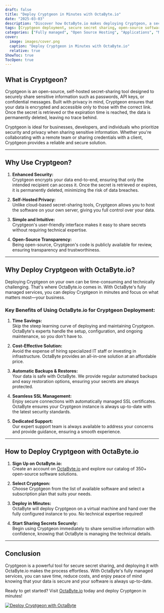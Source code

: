 ```yaml
---
draft: false
title: "Deploy Cryptgeon in Minutes with OctaByte.io"
date: "2025-03-03"
description: "Discover how OctaByte.io makes deploying Cryptgeon, a secure and open-source secret-sharing tool, effortless. Save time, reduce costs, and enjoy fully managed services with automatic backups, SSL management, and expert support."
tags: [Cryptgeon deployment, secure secret sharing, open-source software, managed services, OctaByte, automatic backups, SSL management, cost-effective hosting, time-saving solutions]
categories: ["Fully managed", "Open Source Hosting", "Applications", "Note Taking", "Cryptgeon"]
cover:
  image: images/cover.png
  caption: "Deploy Cryptgeon in Minutes with OctaByte.io"
  relative: true
ShowToc: true
TocOpen: true
---
```



## What is Cryptgeon?

Cryptgeon is an open-source, self-hosted secret-sharing tool designed to securely share sensitive information such as passwords, API keys, or confidential messages. Built with privacy in mind, Cryptgeon ensures that your data is encrypted and accessible only to those with the correct link. Once the secret is retrieved or the expiration time is reached, the data is permanently deleted, leaving no trace behind.

Cryptgeon is ideal for businesses, developers, and individuals who prioritize security and privacy when sharing sensitive information. Whether you're collaborating with a remote team or sharing credentials with a client, Cryptgeon provides a reliable and secure solution.

---

## Why Use Cryptgeon?

1. **Enhanced Security:**  
   Cryptgeon encrypts your data end-to-end, ensuring that only the intended recipient can access it. Once the secret is retrieved or expires, it is permanently deleted, minimizing the risk of data breaches.

2. **Self-Hosted Privacy:**  
   Unlike cloud-based secret-sharing tools, Cryptgeon allows you to host the software on your own server, giving you full control over your data.

3. **Simple and Intuitive:**  
   Cryptgeon's user-friendly interface makes it easy to share secrets without requiring technical expertise.

4. **Open-Source Transparency:**  
   Being open-source, Cryptgeon's code is publicly available for review, ensuring transparency and trustworthiness.

---

## Why Deploy Cryptgeon with OctaByte.io?

Deploying Cryptgeon on your own can be time-consuming and technically challenging. That's where OctaByte.io comes in. With OctaByte's fully managed services, you can deploy Cryptgeon in minutes and focus on what matters most—your business.

### Key Benefits of Using OctaByte.io for Cryptgeon Deployment:

1. **Time Savings:**  
   Skip the steep learning curve of deploying and maintaining Cryptgeon. OctaByte's experts handle the setup, configuration, and ongoing maintenance, so you don't have to.

2. **Cost-Effective Solution:**  
   Avoid the expense of hiring specialized IT staff or investing in infrastructure. OctaByte provides an all-in-one solution at an affordable price.

3. **Automatic Backups & Restores:**  
   Your data is safe with OctaByte. We provide regular automated backups and easy restoration options, ensuring your secrets are always protected.

4. **Seamless SSL Management:**  
   Enjoy secure connections with automatically managed SSL certificates. OctaByte ensures your Cryptgeon instance is always up-to-date with the latest security standards.

5. **Dedicated Support:**  
   Our expert support team is always available to address your concerns and provide guidance, ensuring a smooth experience.

---

## How to Deploy Cryptgeon with OctaByte.io

1. **Sign Up on OctaByte.io:**  
   Create an account on [OctaByte.io](https://octabyte.io) and explore our catalog of 350+ open-source software solutions.

2. **Select Cryptgeon:**  
   Choose Cryptgeon from the list of available software and select a subscription plan that suits your needs.

3. **Deploy in Minutes:**  
   OctaByte will deploy Cryptgeon on a virtual machine and hand over the fully configured instance to you. No technical expertise required!

4. **Start Sharing Secrets Securely:**  
   Begin using Cryptgeon immediately to share sensitive information with confidence, knowing that OctaByte is managing the technical details.

---

## Conclusion

Cryptgeon is a powerful tool for secure secret sharing, and deploying it with OctaByte.io makes the process effortless. With OctaByte's fully managed services, you can save time, reduce costs, and enjoy peace of mind knowing that your data is secure and your software is always up-to-date.

Ready to get started? Visit [OctaByte.io](https://octabyte.io) today and deploy Cryptgeon in minutes!

[![Deploy Cryptgeon with OctaByte](/images/deploy-on-octabyte.png)](https://octabyte.io/fully-managed-open-source-services/applications/note-taking/cryptgeon)
